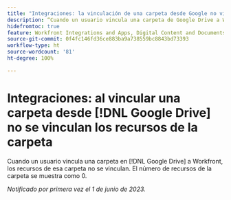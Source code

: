 ```yaml
---
title: "Integraciones: la vinculación de una carpeta desde Google no vincula los recursos de la carpeta"
description: “Cuando un usuario vincula una carpeta de Google Drive a Workfront, los recursos de esa carpeta no se vinculan. El número de recursos de la carpeta se muestra como 0".
hidefromtoc: true
feature: Workfront Integrations and Apps, Digital Content and Documents
source-git-commit: 0f4fc146fd36ce883ba9a738559bc8843bd73393
workflow-type: ht
source-wordcount: '81'
ht-degree: 100%

---
```



# Integraciones: al vincular una carpeta desde [!DNL Google Drive] no se vinculan los recursos de la carpeta

Cuando un usuario vincula una carpeta en [!DNL Google Drive] a Workfront, los recursos de esa carpeta no se vinculan. El número de recursos de la carpeta se muestra como 0.

_Notificado por primera vez el 1 de junio de 2023._
